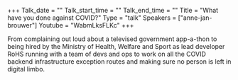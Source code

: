 +++
Talk_date = ""
Talk_start_time = ""
Talk_end_time = ""
Title = "What have you done against COVID?"
Type = "talk"
Speakers = ["anne-jan-brouwer"]
Youtube = "WabmLksFLKc"
+++

From complaining out loud about a televised government app-a-thon to being hired by the Ministry of Health, Welfare and Sport as lead developer RoHS running with a team of devs and ops to work on all the COVID backend infrastructure exception routes and making sure no person is left in digital limbo.